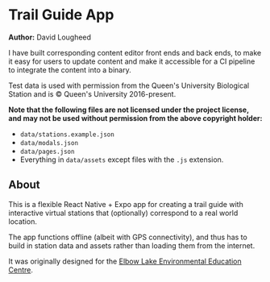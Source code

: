 # Trail Guide App

**Author:** David Lougheed

I have built corresponding content editor front ends and back ends, to make it
easy for users to update content and make it accessible for a CI pipeline to
integrate the content into a binary.

Test data is used with permission from the Queen's University Biological 
Station and is &copy; Queen's University 2016-present.

**Note that the following files are not licensed under the project license,
and may not be used without permission from the above copyright holder:**

  * `data/stations.example.json`
  * `data/modals.json`
  * `data/pages.json`
  * Everything in `data/assets` except files with the `.js` extension.

## About

This is a flexible React Native + Expo app for creating a trail guide with 
interactive virtual stations that (optionally) correspond to a real world 
location.

The app functions offline (albeit with GPS connectivity), and thus has to build
in station data and assets rather than loading them from the internet.

It was originally designed for the 
[Elbow Lake Environmental Education Centre](https://elbowlakecentre.ca).
